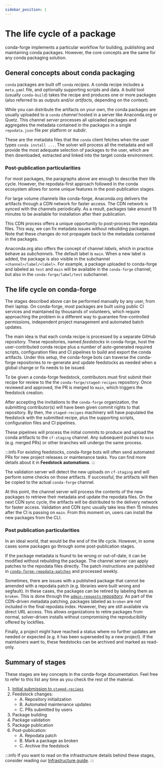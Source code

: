 ```yaml
---
sidebar_position: 1
---
```


# The life cycle of a package

conda-forge implements a particular workflow for building, publishing and maintaining conda packages.
However, the core concepts are the same for any conda packaging solution.

## General concepts about conda packaging

`conda` packages are built off `conda` _recipes_.
A conda recipe includes a `meta.yaml` file, and optionally supporting scripts and data.
A build tool (usually `conda-build`) takes the recipe and produces one or more packages (also referred to as _outputs_ and/or _artifacts_, depending on the context).

While you can distribute the artifacts on your own, the conda packages are usually uploaded to a `conda` _channel_ hosted in a server like Anaconda.org or Quetz.
This channel _server_ processes all uploaded packages and aggregates the metadata contained in the packages in a single `repodata.json` file per platform or _subdir_.

These are the metadata files that the `conda` client fetches when the user types `conda install ...`.
The solver will process all the metadata and will provide the most adequate selection of packages to the user, which are then downloaded, extracted and linked into the target conda environment.

### Post-publication particularities

For most packages, the paragraphs above are enough to describe their life cycle.
However, the repodata-first approach followed in the conda ecosystem allows for some unique features in the post-publication stages.

For large volume channels like conda-forge, Anaconda.org delivers the artifacts through a CDN network for faster access.
The CDN network is synced with the channels periodically.
As a result, packages take around 15 minutes to be available for installation after their publication.

This CDN process offers a unique opportunity to post-process the repodata files.
This way, we can fix metadata issues without rebuilding packages.
Note that these changes do not propagate back to the metadata contained in the packages.

Anaconda.org also offers the concept of channel _labels_, which in practice behave as _subchannels_.
The default label is `main`.
When a new label is added, the package is also visible in the subchannel `<channel>/label/<label>`.
For example, a package uploaded to conda-forge and labeled as `test` and `main` will be available in the `conda-forge` channel, but also in the `conda-forge/label/test` subchannel.

## The life cycle on conda-forge

The stages described above can be performed manually by any user, from their laptop.
On conda-forge, most packages are built using public CI services and maintained by thousands of volunteers, which require approaching the problem in a different way to guarantee fine-controlled permissions, independent project management and automated batch updates.

The main idea is that each conda recipe is processed by a separate GitHub repository.
These repositories, named _feedstocks_ in conda-forge, host the user-contributed conda recipe plus a number of auto-generated required scripts, configuration files and CI pipelines to build and export the conda artifacts. Under this setup, the conda-forge bots can traverse the conda-forge repositories to re-generate and update feedstocks as needed when a global change or fix needs to be issued.

To be given a conda-forge feedstock, contributors must first submit their recipe for review to the the `conda-forge/staged-recipes` repository.
Once reviewed and approved, the PR is merged to `main`, which triggers the feedstock creation.

After accepting the invitations to the `conda-forge` organization, the submitting contributor(s) will have been given commit rights to that repository.
By then, the `staged-recipes` machinery will have populated the feedstock with the submitted recipe, plus the supporting scripts, configuration files and CI pipelines.

These pipelines will process the initial commits to produce and upload the conda artifacts to the `cf-staging` channel. Any subsequent pushes to `main` (e.g. merged PRs) or other branches will undergo the same process.

:::info
For existing feedstocks, conda-forge bots will often send automated PRs for new project releases or maintenance tasks.
You can find more details about it in **Feedstock automations**.
:::

The validation server will detect the new uploads on `cf-staging` and will perform some checks on those artifacts.
If successful, the artifacts will then be copied to the actual `conda-forge` channel.

At this point, the channel server will process the contents of the new packages to retrieve their metadata and update the repodata files.
On the next CDN sync cycle, the artifacts will be distributed to the delivery network for faster access. Validation and CDN sync usually take less then 15 minutes after the CI is passing on `main`. From this moment on, users can install the new packages from the CLI.

### Post publication particularities

In an ideal world, that would be the end of the life cycle. However, in some cases some packages go through some post-publication stages.

If the package metadata is found to be wrong or out-of-date, it can be modified without rebuilding the package.
The channel server can apply patches to the repodata files directly.
The patch instructions are published in [`conda-forge-repodata-patches`](/docs/reference/infrastructure/tooling-data.md#conda-forge-repodata-patches) and processed weekly.

Sometimes, there are issues with a published package that cannot be amended with a repodata patch (e.g. libraries were built wrong and segfault).
In these cases, the packages can be retired by labeling them as `broken`.
This is done through the [`admin-requests` repository](/docs/reference/infrastructure/automated-maintenance.md#admin-requests).
As part of the CDN-driven metadata patching, packages labeled as `broken` are not included in the final repodata index.
However, they are still available via direct URL access.
This allows organizations to retire packages from normal, solver-driven installs without compromising the reproducibility offered by lockfiles.

Finally, a project might have reached a status where no further updates are needed or expected (e.g. it has been superseded by a new project).
If the maintainers want to, these feedstocks can be archived and marked as read-only.

## Summary of stages

These stages are key concepts in the conda-forge documentation.
Feel free to refer to this list any time as you check the rest of the material.

1. [Initial submission to `staged-recipes`](/docs/fundamentals/staged-recipes.md)
2. Feedstock changes:
   - A. Repository initialization
   - B. Automated maintenance updates
   - C. PRs submitted by users
3. Package building
4. Package validation
5. Package publication
6. Post-publication:
   - A. Repodata patch
   - B. Mark a package as broken
   - C. Archive the feedstock

:::info
If you want to read on the infrastructure details behind these stages,
consider reading our [Infrastructure guide](/docs/reference/infrastructure/).
:::
